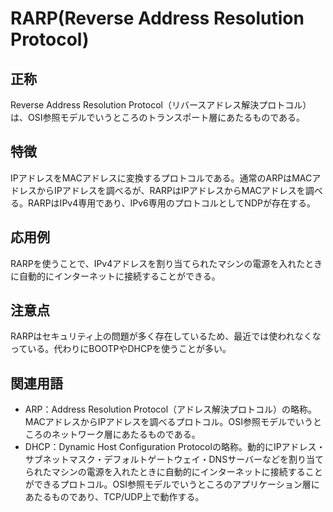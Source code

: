

# RARP(Reverse Address Resolution Protocol)
## 正称
Reverse Address Resolution Protocol（リバースアドレス解決プロトコル）は、OSI参照モデルでいうところのトランスポート層にあたるものである。
## 特徴
IPアドレスをMACアドレスに変換するプロトコルである。通常のARPはMACアドレスからIPアドレスを調べるが、RARPはIPアドレスからMACアドレスを調べる。RARPはIPv4専用であり、IPv6専用のプロトコルとしてNDPが存在する。
## 応用例
RARPを使うことで、IPv4アドレスを割り当てられたマシンの電源を入れたときに自動的にインターネットに接続することができる。
## 注意点
RARPはセキュリティ上の問題が多く存在しているため、最近では使われなくなっている。代わりにBOOTPやDHCPを使うことが多い。
## 関連用語
- ARP：Address Resolution Protocol（アドレス解決プロトコル）の略称。MACアドレスからIPアドレスを調べるプロトコル。OSI参照モデルでいうところのネットワーク層にあたるものである。
- DHCP：Dynamic Host Configuration Protocolの略称。動的にIPアドレス・サブネットマスク・デフォルトゲートウェイ・DNSサーバーなどを割り当てられたマシンの電源を入れたときに自動的にインターネットに接続することができるプロトコル。OSI参照モデルでいうところのアプリケーション層にあたるものであり、TCP/UDP上で動作する。